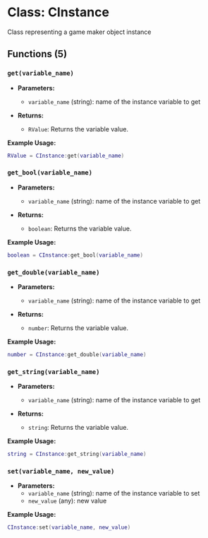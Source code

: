 # Class: CInstance

Class representing a game maker object instance

## Functions (5)

### `get(variable_name)`

- **Parameters:**
  - `variable_name` (string): name of the instance variable to get

- **Returns:**
  - `RValue`: Returns the variable value.

**Example Usage:**
```lua
RValue = CInstance:get(variable_name)
```

### `get_bool(variable_name)`

- **Parameters:**
  - `variable_name` (string): name of the instance variable to get

- **Returns:**
  - `boolean`: Returns the variable value.

**Example Usage:**
```lua
boolean = CInstance:get_bool(variable_name)
```

### `get_double(variable_name)`

- **Parameters:**
  - `variable_name` (string): name of the instance variable to get

- **Returns:**
  - `number`: Returns the variable value.

**Example Usage:**
```lua
number = CInstance:get_double(variable_name)
```

### `get_string(variable_name)`

- **Parameters:**
  - `variable_name` (string): name of the instance variable to get

- **Returns:**
  - `string`: Returns the variable value.

**Example Usage:**
```lua
string = CInstance:get_string(variable_name)
```

### `set(variable_name, new_value)`

- **Parameters:**
  - `variable_name` (string): name of the instance variable to set
  - `new_value` (any): new value

**Example Usage:**
```lua
CInstance:set(variable_name, new_value)
```


